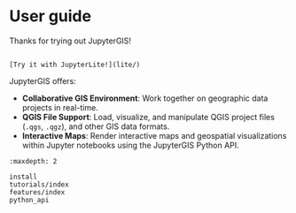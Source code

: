 # User guide

Thanks for trying out JupyterGIS!

```{cssclass} try-in-jupyterlite-button

[Try it with JupyterLite!](lite/)
```

JupyterGIS offers:

- **Collaborative GIS Environment**: Work together on geographic data projects in real-time.
- **QGIS File Support**: Load, visualize, and manipulate QGIS project files (`.qgs`, `.qgz`), and other GIS data formats.
- **Interactive Maps**: Render interactive maps and geospatial visualizations within Jupyter notebooks using the JupyterGIS Python API.

```{toctree}
:maxdepth: 2

install
tutorials/index
features/index
python_api
```
